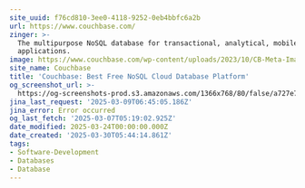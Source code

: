 ```yaml
---
site_uuid: f76cd810-3ee0-4118-9252-0eb4bbfc6a2b
url: https://www.couchbase.com/
zinger: >-
  The multipurpose NoSQL database for transactional, analytical, mobile, and AI
  applications.
image: https://www.couchbase.com/wp-content/uploads/2023/10/CB-Meta-Image-1.png
site_name: Couchbase
title: 'Couchbase: Best Free NoSQL Cloud Database Platform'
og_screenshot_url: >-
  https://og-screenshots-prod.s3.amazonaws.com/1366x768/80/false/a727e75d0b18988cebf0dc23ee9780dc390aea0922af149a6fd9cb45b313d957.jpeg
jina_last_request: '2025-03-09T06:45:05.186Z'
jina_error: Error occurred
og_last_fetch: '2025-03-07T05:19:02.925Z'
date_modified: 2025-03-24T00:00:00.000Z
date_created: '2025-03-30T05:44:14.861Z'
tags:
- Software-Development
- Databases
- Database
---
```










